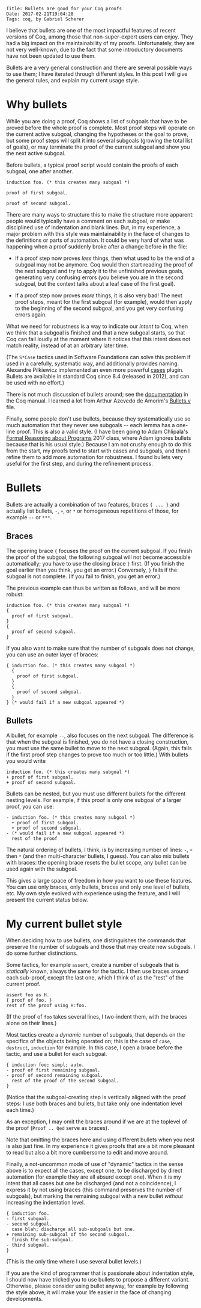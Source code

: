     Title: Bullets are good for your Coq proofs
    Date: 2017-02-21T19:04:28
    Tags: coq, by Gabriel Scherer

I believe that bullets are one of the most impactful features of
recent versions of Coq, among those that non-super-expert users can
enjoy. They had a big impact on the maintainability of my
proofs. Unfortunately, they are not very well-known, due to the fact
that some introductory documents have not been updated to use them.

Bullets are a very general construction and there are several possible
ways to use them; I have iterated through different styles. In this
post I will give the general rules, and explain my current usage
style.

<!-- more -->

# Why bullets

While you are doing a proof, Coq shows a list of subgoals that have to
be proved before the whole proof is complete. Most proof steps will
operate on the current active subgoal, changing the hypotheses or the
goal to prove, but some proof steps will split it into several
subgoals (growing the total list of goals), or may terminate the proof
of the current subgoal and show you the next active subgoal.

Before bullets, a typical proof script would contain the proofs of
each subgoal, one after another.

```
induction foo. (* this creates many subgoal *)

proof of first subgoal.

proof of second subgoal.
```

There are many ways to structure this to make the structure more
apparent: people would typically have a comment on each subgoal, or
make disciplined use of indentation and blank lines. But, in my
experience, a major problem with this style was maintainability in the
face of changes to the definitions or parts of automation. It could be
very hard of what was happening when a proof suddenly broke after
a change before in the file:

- If a proof step now proves *less* things, then what used to be the
  end of a subgoal may not be anymore. Coq would then start reading
  the proof of the next subgoal and try to apply it to the unfinished
  previous goals, generating very confusing errors (you believe you
  are in the second subgoal, but the context talks about a leaf case
  of the first goal).

- If a proof step now proves *more* things, it is also very bad! The
  next proof steps, meant for the first subgoal (for example), would
  then apply to the beginning of the second subgoal, and you get very
  confusing errors again.

What we need for robustness is a way to indicate our *intent* to Coq,
when we think that a subgoal is finished and that a new subgoal
starts, so that Coq can fail loudly at the moment where it notices
that this intent does not match reality, instead of at an arbitrary
later time.

(The `S*Case` tactics used in Software Foundations can solve this
problem if used in a carefully, systematic way, and additionally
provides naming. Alexandre Pilkiewicz implemented an even more
powerful [cases](https://github.com/pilki/cases) plugin. Bullets are
available in standard Coq since 8.4 (released in 2012), and can be
used with no effort.)

There is not much discussion of bullets around; see the
[documentation](https://coq.inria.fr/distrib/8.6/refman/Reference-Manual009.html#sec326)
in the Coq manual. I learned a lot from Arthur Azevedo de
Amorim's
[Bullets.v](https://github.com/arthuraa/poleiro/blob/master/theories/Bullets.v)
file.

Finally, some people don't use bullets, because they systematically
use so much automation that they never see subgoals -- each lemma has
a one-line proof. This is also a valid style. (I have been going to
Adam Chlipala's [Formal Reasoning about
Programs](https://frap.csail.mit.edu/main) 2017 class, where Adam
ignores bullets because that is his usual style.) Because I am not
crushy enough to do this from the start, my proofs tend to start with
cases and subgoals, and then I refine them to add more automation for
robustness. I found bullets very useful for the first step, and during
the refinement process.

# Bullets

Bullets are actually a combination of two features, braces `{ ... }`
and actually list bullets, `-`, `+`, or `*` or homogeneous repetitions
of those, for example `--` or `***`.

## Braces

The opening brace `{` focuses the proof on the current subgoal. If you
finish the proof of the subgoal, the following subgoal will not become
accessible automatically; you have to use the closing brace `}`
first. (If you finish the goal earlier than you think, you get an
error.) Conversely, `}` fails if the subgoal is not complete. (If you
fail to finish, you get an error.)

The previous example can thus be written as follows, and will be more robust:

```
induction foo. (* this creates many subgoal *)
{
  proof of first subgoal.
}
{
  proof of second subgoal.
}
```

If you also want to make sure that the number of subgoals does not
change, you can use an outer layer of braces:


```
{ induction foo. (* this creates many subgoal *)
  {
    proof of first subgoal.
  }
  {
    proof of second subgoal.
  }
} (* would fail if a new subgoal appeared *)
```

## Bullets

A bullet, for example `--`, also focuses on the next subgoal. The
difference is that when the subgoal is finished, you do not have
a closing construction, you must use the same bullet to move to the
next subgoal. (Again, this fails if the first proof step changes to
prove too much or too little.) With bullets you would write

```
induction foo. (* this creates many subgoal *)
+ proof of first subgoal.
+ proof of second subgoal.
```

Bullets can be nested, but you must use different bullets for the
different nesting levels. For example, if this proof is only one
subgoal of a larger proof, you can use:

```
- induction foo. (* this creates many subgoal *)
  + proof of first subgoal.
  + proof of second subgoal.
- (* would fail if a new subgoal appeared *)
  rest of the proof
```

The natural ordering of bullets, I think, is by increasing number of
lines: `-`, `+` then `*` (and then multi-character bullets,
I guess). You can also mix bullets with braces: the opening brace
resets the bullet scope, any bullet can be used again with the
subgoal.

This gives a large space of freedom in how you want to use these
features. You can use only braces, only bullets, braces and only one
level of bullets, etc. My own style evolved with experience using the
feature, and I will present the current status below.

# My current bullet style

When deciding how to use bullets, one distinguishes the commands that
preserve the number of subgoals and those that may create new
subgoals. I do some further distinctions.

Some tactics, for example `assert`, create a number of subgoals that
is *statically* known, always the same for the tactic. I then use
braces around each sub-proof, except the last one, which I think of as
the "rest" of the current proof.

```
assert foo as H.
{ proof of foo. }
rest of the proof using H:foo.
```

(If the proof of `foo` takes several lines, I two-indent them, with
the braces alone on their lines.)

Most tactics create a *dynamic* number of subgoals, that depends on
the specifics of the objects being operated on; this is the case of
`case`, `destruct`, `induction` for example. In this case, I open
a brace before the tactic, and use a bullet for each subgoal.

```
{ induction foo; simpl; auto.
- proof of first remaining subgoal.
- proof of second remaining subgoal.
  rest of the proof of the second subgoal.
}
```

(Notice that the subgoal-creating step is vertically aligned with the
proof steps: I use both braces and bullets, but take only one
indentation level each time.)

As an exception, I may omit the braces around if we are at the
toplevel of the proof (`Proof .. Qed` serve as braces).

Note that omitting the braces here and using different bullets when
you nest is also just fine. In my experience it gives proofs that are
a bit more pleasant to read but also a bit more cumbersome to edit and
move around.

Finally, a not-uncommon mode of use of "dynamic" tactics in the sense
above is to expect all the cases, except one, to be discharged by
direct automation (for example they are all absurd except one). When
it is my intent that all cases but one be discharged (and not
a coincidence), I express it by not using braces (this command
preserves the number of subgoals), but marking the remaining subgoal
with a new bullet *without* increasing the indentation level.

```
{ induction foo.
- first subgoal.
- second subgoal.
  case blah; discharge all sub-subgoals but one.
+ remaining sub-subgoal of the second subgoal.
  finish the sub-subgoal.
- third subgoal.
}
```

(This is the only time where I use several bullet levels.)

If you are the kind of programmer that is passionate about indentation
style, I should now have tricked you to use bullets to propose
a different variant. Otherwise, please consider using bullet anyway,
for example by following the style above, it will make your life
easier in the face of changing developments.
